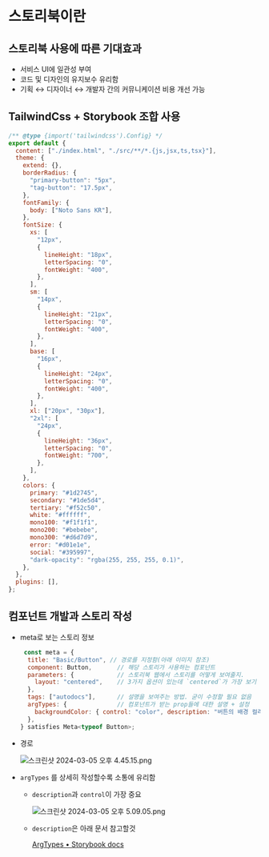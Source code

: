 # 스토리북이란

## 스토리북 사용에 따른 기대효과

- 서비스 UI에 일관성 부여
- 코드 및 디자인의 유지보수 유리함
- 기획 ↔ 디자이너 ↔ 개발자 간의 커뮤니케이션 비용 개선 가능

## TailwindCss + Storybook 조합 사용

```jsx
/** @type {import('tailwindcss').Config} */
export default {
  content: ["./index.html", "./src/**/*.{js,jsx,ts,tsx}"],
  theme: {
    extend: {},
    borderRadius: {
      "primary-button": "5px",
      "tag-button": "17.5px",
    },
    fontFamily: {
      body: ["Noto Sans KR"],
    },
    fontSize: {
      xs: [
        "12px",
        {
          lineHeight: "18px",
          letterSpacing: "0",
          fontWeight: "400",
        },
      ],
      sm: [
        "14px",
        {
          lineHeight: "21px",
          letterSpacing: "0",
          fontWeight: "400",
        },
      ],
      base: [
        "16px",
        {
          lineHeight: "24px",
          letterSpacing: "0",
          fontWeight: "400",
        },
      ],
      xl: ["20px", "30px"],
      "2xl": [
        "24px",
        {
          lineHeight: "36px",
          letterSpacing: "0",
          fontWeight: "700",
        },
      ],
    },
    colors: {
      primary: "#1d2745",
      secondary: "#1de5d4",
      tertiary: "#f52c50",
      white: "#ffffff",
      mono100: "#f1f1f1",
      mono200: "#bebebe",
      mono300: "#d6d7d9",
      error: "#d01e1e",
      social: "#395997",
      "dark-opacity": "rgba(255, 255, 255, 0.1)",
    },
  },
  plugins: [],
};

```

## 컴포넌트 개발과 스토리 작성

- meta로 보는 스토리 정보
    
    ```jsx
     const meta = {
      title: "Basic/Button", // 경로를 지정함(아래 이미지 참조)
      component: Button,       // 해당 스토리가 사용하는 컴포넌트
      parameters: {            // 스토리북 웹에서 스토리를 어떻게 보여줄지. 
        layout: "centered",    // 3가지 옵션이 있는데 `centered`가 가장 보기 좋음
      },
      tags: ["autodocs"],      // 설명을 보여주는 방법. 굳이 수정할 필요 없음
      argTypes: {              // 컴포넌트가 받는 prop들에 대한 설명 + 설정
        backgroundColor: { control: "color", description: "버튼의 배경 컬러" },
      },
    } satisfies Meta<typeof Button>;
    ```
    

- 경로
    
    ![스크린샷 2024-03-05 오후 4.45.15.png](./%E1%84%89%E1%85%B3%E1%84%90%E1%85%A9%E1%84%85%E1%85%B5%E1%84%87%E1%85%AE%E1%86%A8%E1%84%8B%E1%85%B5%E1%84%85%E1%85%A1%E1%86%AB%204e53b13d1e3a4f11a8995e69bc457d8d/%25E1%2584%2589%25E1%2585%25B3%25E1%2584%258F%25E1%2585%25B3%25E1%2584%2585%25E1%2585%25B5%25E1%2586%25AB%25E1%2584%2589%25E1%2585%25A3%25E1%2586%25BA_2024-03-05_%25E1%2584%258B%25E1%2585%25A9%25E1%2584%2592%25E1%2585%25AE_4.45.15.png)
    

- `argTypes` 를 상세히 작성할수록 소통에 유리함
    - `description`과 `control`이 가장 중요
        
        ![스크린샷 2024-03-05 오후 5.09.05.png](./%E1%84%89%E1%85%B3%E1%84%90%E1%85%A9%E1%84%85%E1%85%B5%E1%84%87%E1%85%AE%E1%86%A8%E1%84%8B%E1%85%B5%E1%84%85%E1%85%A1%E1%86%AB%204e53b13d1e3a4f11a8995e69bc457d8d/%25E1%2584%2589%25E1%2585%25B3%25E1%2584%258F%25E1%2585%25B3%25E1%2584%2585%25E1%2585%25B5%25E1%2586%25AB%25E1%2584%2589%25E1%2585%25A3%25E1%2586%25BA_2024-03-05_%25E1%2584%258B%25E1%2585%25A9%25E1%2584%2592%25E1%2585%25AE_5.09.05.png)
        
    - `description`은 아래 문서 참고할것
        
        [ArgTypes • Storybook docs](https://storybook.js.org/docs/api/arg-types#controltype)